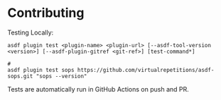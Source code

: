 # Contributing

Testing Locally:

```shell
asdf plugin test <plugin-name> <plugin-url> [--asdf-tool-version <version>] [--asdf-plugin-gitref <git-ref>] [test-command*]

#
asdf plugin test sops https://github.com/virtualrepetitions/asdf-sops.git "sops --version"
```

Tests are automatically run in GitHub Actions on push and PR.
